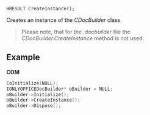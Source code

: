 `HRESULT CreateInstance();`

Creates an instance of the *CDocBuilder* class.

> Please note, that for the *.docbuilder* file the *CDocBuilder.CreateInstance* method is not used.

## Example

**COM**

```cpp
CoInitialize(NULL);
IONLYOFFICEDocBuilder* oBuilder = NULL;
oBuilder->Initialize();
oBuilder->CreateInstance();
oBuilder->Dispose();
```
